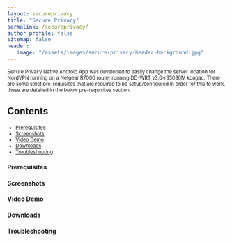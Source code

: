 ```yaml
---
layout: secureprivacy
title: "Secure Privacy"
permalink: /secureprivacy/
author_profile: false
sitemap: false
header: 
   image: "/assets/images/secure-privacy-header-background.jpg" 
---
```

<p style="font-size:0.80em; margin-top:0; margin-bottom: 0;">
Secure Privacy Native Android App was developed to easily change the server location for NordVPN running on a Netgear R7000 router running DD-WRT v3.0-r35030M kongac. There are some strict pre-requisites that are required to be setup/configured in order for this to work, these are detailed in the below pre-requisites section.
</p>

<h2>Contents</h2>
<ul style="font-size:0.80em;">
  <li><a href="#1">Prerequisites</a></li>
  <li><a href="#2">Screenshots</a></li>
  <li><a href="#3">Video Demo</a></li>
  <li><a href="#4">Downloads</a></li>
  <li><a href="#5">Troubleshooting</a></li>  
</ul>

<div id="#1" />
<h4>Prerequisites</h4>

<div id="#2" />
<h4>Screenshots</h4>

<div id="#3" />
<h4>Video Demo</h4>

<div id="#4" />
<h4>Downloads</h4>

<div id="#5" />
<h4>Troubleshooting</h4>
